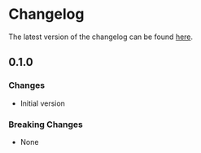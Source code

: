 # Changelog

The latest version of the changelog can be found [here](https://github.com/Azure/bicep-registry-modules/blob/main/avm/res/api-management/service/portalsetting/CHANGELOG.md).

## 0.1.0

### Changes

- Initial version

### Breaking Changes

- None
